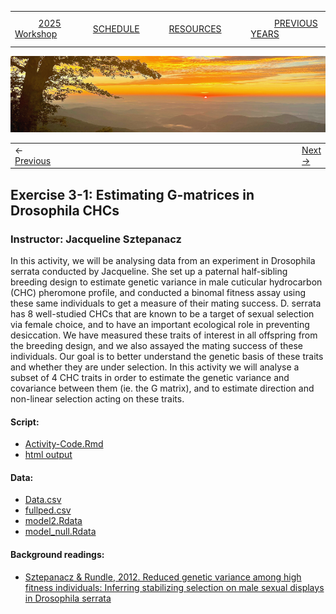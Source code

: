 
|        |        |        |    |
|--------|---------------------------------------------|--------------------|------------------------------------------|
| &nbsp;&nbsp;&nbsp;&nbsp;&nbsp;&nbsp;&nbsp;&nbsp;&nbsp; [2025 Workshop](/index.html) &nbsp;&nbsp;&nbsp;&nbsp;&nbsp;&nbsp;&nbsp;&nbsp;&nbsp; | &nbsp;&nbsp;&nbsp;&nbsp;&nbsp;&nbsp;&nbsp;&nbsp;&nbsp;&nbsp;&nbsp;&nbsp; [SCHEDULE](/2025/schedule.html) &nbsp;&nbsp;&nbsp;&nbsp;&nbsp;&nbsp;&nbsp;&nbsp;&nbsp; | &nbsp;&nbsp;&nbsp;&nbsp;&nbsp;&nbsp;&nbsp;&nbsp;&nbsp;&nbsp;&nbsp;&nbsp; [RESOURCES](/2025/resources.html) &nbsp;&nbsp;&nbsp;&nbsp;&nbsp;&nbsp;&nbsp;&nbsp;&nbsp; | &nbsp;&nbsp;&nbsp;&nbsp;&nbsp;&nbsp;&nbsp;&nbsp;&nbsp; [PREVIOUS YEARS](2025/previous.html) &nbsp;&nbsp;&nbsp;&nbsp;&nbsp;&nbsp; |


<div align="left">
<img src="/media/SWVirginiaMtns.jpg" alt="[Southwest Virginia Mountains]">
</div>


<table><tr><td>&larr; <a href="/2025/lecture2-4/lecture2-4.html">Previous</a></td><td width="772">&nbsp;</td><td> <a href="/2025/lecture3-1/lecture3-1.html">Next &rarr;</a></td></tr></table>


## Exercise 3-1: Estimating G-matrices in Drosophila CHCs ##

### Instructor: Jacqueline Sztepanacz ###
  
In this activity, we will be analysing data from an experiment in Drosophila 
serrata conducted by Jacqueline. She set up a paternal half-sibling breeding 
design to estimate genetic variance in male cuticular hydrocarbon (CHC) 
pheromone profile, and conducted a binomal fitness assay using these same 
individuals to get a measure of their mating success. D. serrata has 8 
well-studied CHCs that are known to be a target of sexual selection via 
female choice, and to have an important ecological role in preventing 
desiccation. We have measured these traits of interest in all offspring 
from the breeding design, and we also assayed the mating success of these 
individuals. Our goal is to better understand the genetic basis of these 
traits and whether they are under selection. In this activity we will analyse 
a subset of 4 CHC traits in order to estimate the genetic variance and 
covariance between them (ie. the G matrix), and to estimate direction and 
non-linear selection acting on these traits.

#### Script: ####
* [Activity-Code.Rmd](/2025/exercise3-1/Activity-Code.Rmd)
* [html output](/2025/exercise3-1/Activity-Code.html)
  
#### Data: ####
* [Data.csv](/2025/exercise3-1/Data.csv)
* [fullped.csv](/2025/exercise3-1/fullped.csv)
* [model2.Rdata](/2025/exercise3-1/model2.Rdata)
* [model_null.Rdata](/2025/exercise3-1/model_null.Rdata)
  

#### Background readings:  ####
* [Sztepanacz & Rundle, 2012. Reduced genetic variance among high fitness individuals: Inferring stabilizing selection on male sexual displays in Drosophila serrata](/papers/SztepanaczRundle2012ReducedGeneticVarianceAmongHighFitnessIndividuals.pdf)


  
